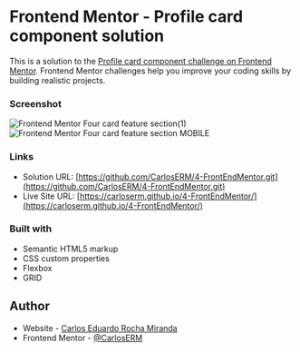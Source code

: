 # Frontend Mentor - Profile card component solution

This is a solution to the [Profile card component challenge on Frontend Mentor](https://www.frontendmentor.io/challenges/profile-card-component-cfArpWshJ). Frontend Mentor challenges help you improve your coding skills by building realistic projects. 

### Screenshot

![Frontend Mentor Four card feature section(1)](https://user-images.githubusercontent.com/74724103/115097505-099d0080-9f01-11eb-96c5-388bd95a4bf5.png)
![Frontend Mentor Four card feature section MOBILE](https://user-images.githubusercontent.com/74724103/115078424-fa548d80-9ed5-11eb-83a7-0ce3d7e89bd4.png)

### Links

- Solution URL: [https://github.com/CarlosERM/4-FrontEndMentor.git](https://github.com/CarlosERM/4-FrontEndMentor.git)
- Live Site URL: [https://carloserm.github.io/4-FrontEndMentor/](https://carloserm.github.io/4-FrontEndMentor/)

### Built with

- Semantic HTML5 markup
- CSS custom properties
- Flexbox
- GRID

## Author

- Website - [Carlos Eduardo Rocha Miranda](https://www.your-site.com)
- Frontend Mentor - [@CarlosERM](https://www.frontendmentor.io/profile/CarlosERM)
